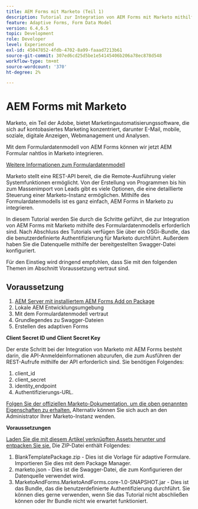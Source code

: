 ```yaml
---
title: AEM Forms mit Marketo (Teil 1)
description: Tutorial zur Integration von AEM Forms mit Marketo mithilfe des AEM Forms-Formulardatenmodells.
feature: Adaptive Forms, Form Data Model
version: 6.4,6.5
topic: Development
role: Developer
level: Experienced
exl-id: 45047852-4fdb-4702-8a99-faaad7213b61
source-git-commit: 307ed6cd25d5be1e54145406b206a78ec878d548
workflow-type: tm+mt
source-wordcount: '370'
ht-degree: 2%

---
```


# AEM Forms mit Marketo

Marketo, ein Teil der Adobe, bietet Marketingautomatisierungssoftware, die sich auf kontobasiertes Marketing konzentriert, darunter E-Mail, mobile, soziale, digitale Anzeigen, Webmanagement und Analysen.

Mit dem Formulardatenmodell von AEM Forms können wir jetzt AEM Formular nahtlos in Marketo integrieren.

[Weitere Informationen zum Formulardatenmodell](https://helpx.adobe.com/de/experience-manager/6-5/forms/using/data-integration.html)

Marketo stellt eine REST-API bereit, die die Remote-Ausführung vieler Systemfunktionen ermöglicht. Von der Erstellung von Programmen bis hin zum Massenimport von Leads gibt es viele Optionen, die eine detaillierte Steuerung einer Marketo-Instanz ermöglichen. Mithilfe des Formulardatenmodells ist es ganz einfach, AEM Forms in Marketo zu integrieren.

In diesem Tutorial werden Sie durch die Schritte geführt, die zur Integration von AEM Forms mit Marketo mithilfe des Formulardatenmodells erforderlich sind. Nach Abschluss des Tutorials verfügen Sie über ein OSGi-Bundle, das die benutzerdefinierte Authentifizierung für Marketo durchführt. Außerdem haben Sie die Datenquelle mithilfe der bereitgestellten Swagger-Datei konfiguriert.

Für den Einstieg wird dringend empfohlen, dass Sie mit den folgenden Themen im Abschnitt Voraussetzung vertraut sind.

## Voraussetzung

1. [AEM Server mit installiertem AEM Forms Add on Package](/help/forms/adaptive-forms/installing-aem-form-on-windows-tutorial-use.md)
1. Lokale AEM Entwicklungsumgebung
1. Mit dem Formulardatenmodell vertraut
1. Grundlegendes zu Swagger-Dateien
1. Erstellen des adaptiven Forms

**Client Secret ID und Client Secret Key**

Der erste Schritt bei der Integration von Marketo mit AEM Forms besteht darin, die API-Anmeldeinformationen abzurufen, die zum Ausführen der REST-Aufrufe mithilfe der API erforderlich sind. Sie benötigen Folgendes:

1. client_id
1. client_secret
1. identity_endpoint
1. Authentifizierungs-URL.

[Folgen Sie der offiziellen Marketo-Dokumentation, um die oben genannten Eigenschaften zu erhalten.](https://developers.marketo.com/rest-api/) Alternativ können Sie sich auch an den Administrator Ihrer Marketo-Instanz wenden.

**Voraussetzungen**

[Laden Sie die mit diesem Artikel verknüpften Assets herunter und entpacken Sie sie.](assets/aemformsandmarketo.zip) Die ZIP-Datei enthält Folgendes:

1. BlankTemplatePackage.zip - Dies ist die Vorlage für adaptive Formulare. Importieren Sie dies mit dem Package Manager.
1. marketo.json - Dies ist die Swagger-Datei, die zum Konfigurieren der Datenquelle verwendet wird.
1. MarketoAndForms.MarketoAndForms.core-1.0-SNAPSHOT.jar - Dies ist das Bundle, das die benutzerdefinierte Authentifizierung durchführt. Sie können dies gerne verwenden, wenn Sie das Tutorial nicht abschließen können oder Ihr Bundle nicht wie erwartet funktioniert.
